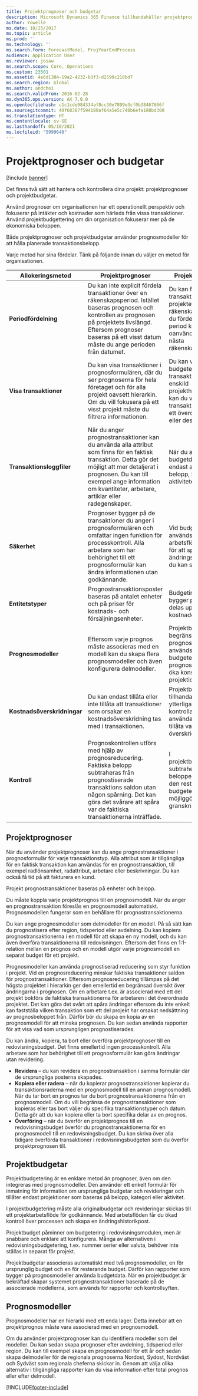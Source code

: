 ```yaml
---
title: Projektprognoser och budgetar
description: Microsoft Dynamics 365 Finance tillhandahåller projektprognoser och projektbudgetar för hantering och styrning av dina projekt.
author: Yowelle
ms.date: 10/25/2017
ms.topic: article
ms.prod: ''
ms.technology: ''
ms.search.form: ForecastModel, ProjYearEndProcess
audience: Application User
ms.reviewer: josaw
ms.search.scope: Core, Operations
ms.custom: 23501
ms.assetid: 4e6d1384-19a2-4232-b3f3-d2590c218bd7
ms.search.region: Global
ms.author: andchoi
ms.search.validFrom: 2016-02-28
ms.dyn365.ops.version: AX 7.0.0
ms.openlocfilehash: c1c1cde984334af8cc30e7899e3cf0b38467666f
ms.sourcegitcommit: 40f68387f594180af64a5e5c748b6efa188bd300
ms.translationtype: HT
ms.contentlocale: sv-SE
ms.lasthandoff: 05/10/2021
ms.locfileid: "5999648"
---
```

# <a name="project-forecasts-and-budgets"></a>Projektprognoser och budgetar

[!include [banner](../includes/banner.md)]

Det finns två sätt att hantera och kontrollera dina projekt: projektprognoser och projektbudgetar. 

Använd prognoser om organisationen har ett operationellt perspektiv och fokuserar på intäkter och kostnader som härleds från vissa transaktioner. Använd projektbudgettering om din organisation fokuserar mer på de ekonomiska beloppen. 

Både projektprognoser och projektbudgetar använder prognosmodeller för att hålla planerade transaktionsbelopp. 

Varje metod har sina fördelar. Tänk på följande innan du väljer en metod för organisationen.

|   Allokeringsmetod       |           Projektprognoser            |        Projektbudgetering                           |
|---------------------------|------------------------------------------|----------------------------------------------------|
| **Periodfördelning**     | Du kan inte explicit fördela transaktioner över en räkenskapsperiod. Istället baseras prognosen och kontrollen av prognosen på projektets livslängd. Eftersom prognoser baseras på ett visst datum måste du ange perioden från datumet. | Du kan fördela transaktioner över hela projektet eller en räkenskapsperiod. Om du fördelar över en period kan du överföra oanvända belopp till nästa räkenskapsperiod. |
| **Visa transaktioner**  | Du kan visa transaktioner i prognosformulären, där du ser prognoserna för hela företaget och för alla projekt oavsett hierarkin. Om du vill fokusera på ett visst projekt måste du filtrera informationen.                                       | Du kan visa budgeterade transaktioner för en enskild projekthierarkin. Därför kan du visa transaktionsdetaljer för ett överordnat projekt eller dess underprojekt.                 |
| **Transaktionsloggfiler** | När du anger prognostransaktioner kan du använda alla attribut som finns för en faktisk transaktion. Detta gör det möjligt att mer detaljerat i prognosen. Du kan till exempel ange information om kvantiteter, arbetare, artiklar eller radegenskaper.         | När du anger budgetdetaljer kan du endast använda belopp, kategorier och aktiviteter.                    |
| **Säkerhet**              | Prognoser bygger på de transaktioner du anger i prognosformulären och omfattar ingen funktion för processkontroll. Alla arbetare som har behörighet till ett prognosformulär kan ändra informationen utan godkännande.                                        | Vid budgetering används arbetsflödessystemet för att spara ändringshantering och du kan spara historiken.         |
| **Entitetstyper**           | Prognostransaktionsposter baseras på antalet enheter och på priser för kostnads- och försäljningsenheter.  | Budgetinformationen bygger på belopp som delas upp mellan kostnader och intäkter.                                          |
| **Prognosmodeller**       | Eftersom varje prognos måste associeras med en modell kan du skapa flera prognosmodeller och även konfigurera delmodeller.           | Projektbudgetar begränsar de prognosmodeller som används för budgetering. Färre prognosmodeller kan öka konsekvensen i projektionerna.                           |
| **Kostnadsöverskridningar**         | Du kan endast tillåta eller inte tillåta att transaktioner som orsakar en kostnadsöverskridning tas med i transaktionen.   | Projektbudgetering tillhandahåller ytterligare kontrollalternativ för användare. Du kan tillåta varningar och överskridningar.                    |
| **Kontroll**               | Prognoskontrollen utförs med hjälp av prognosreducering. Faktiska belopp subtraheras från prognostiserade transaktions saldon utan någon spårning. Det kan göra det svårare att spåra var de faktiska transaktionerna inträffade.                   | I projektbudgetkontrollen subtraheras de faktiska beloppen från belopp i den resterande budgeten. Detta möjliggör en tydligare granskning.                                   |

## <a name="project-forecasts"></a>Projektprognoser
När du använder projektprognoser kan du ange prognostransaktioner i prognosformulär för varje transaktionstyp. Alla attribut som är tillgängliga för en faktisk transaktion kan användas för en prognostransaktion, till exempel radlönsamhet, radattribut, arbetare eller beskrivningar. Du kan också få tid på att fakturera en kund. 

Projekt prognostransaktioner baseras på enheter och belopp. 

Du måste koppla varje projektprognos till en prognosmodell. När du anger en prognostransaktion föreslås en prognosmodell automatiskt. Prognosmodellen fungerar som en behållare för prognostransaktionerna. 

Du kan ange prognosmodeller som delmodeller för en modell. På så sätt kan du prognostisera efter region, tidsperiod eller avdelning. Du kan kopiera prognostransaktionerna i en modell för att skapa en ny modell, och du kan även överföra transaktionerna till redovisningen. Eftersom det finns en 1:1-relation mellan en prognos och en modell utgör varje prognosmodell en separat budget för ett projekt. 

Prognosmodeller kan använda prognostiserad reducering som styr funktion i projekt. Vid en prognosreducering minskar faktiska transaktioner saldon för prognostransaktioner. Eftersom prognosreducering tillämpas på det högsta projektet i hierarkin ger den emellertid en begränsad översikt över ändringarna i prognosen. Om en arbetare t.ex. är associerad med ett del projekt bokförs de faktiska transaktionerna för arbetaren i det överordnade projektet. Det kan göra det svårt att spåra ändringar eftersom du inte enkelt kan fastställa vilken transaktion som ett del projekt har orsakat nedsättning av prognosbeloppet från. Därför bör du skapa en kopia av en prognosmodell för att minska prognosen. Du kan sedan använda rapporter för att visa vad som ursprungligen prognostiserades. 

Du kan ändra, kopiera, ta bort eller överföra projektprognoser till en redovisningsbudget. Det finns emellertid ingen processkontroll. Alla arbetare som har behörighet till ett prognosformulär kan göra ändringar utan revidering.

-   **Revidera** – du kan revidera en prognostransaktion i samma formulär där de ursprungliga posterna skapades.
-   **Kopiera eller radera** – när du kopierar prognostransaktioner kopierar du transaktionsraderna med en prognosmodell till en annan prognosmodell. När du tar bort en prognos tar du bort prognostransaktionerna från en prognosmodell. Om du vill begränsa de prognostransaktioner som kopieras eller tas bort väljer du specifika transaktionstyper och datum. Detta gör att du kan kopiera eller ta bort specifika delar av en prognos.
-   **Överföring** – när du överför en projektprognos till en redovisningsbudget överför du prognostransaktionerna för en prognosmodell till en redovisningsbudget. Du kan skriva över alla tidigare överförda transaktioner i redovisningsbudgeten som du överför projektprognosen till.

## <a name="project-budgets"></a>Projektbudgetar
Projektbudgetering är en enklare metod än prognoser, även om den integreras med prognosmodeller. Den använder ett enkelt formulär för inmatning för information om ursprungliga budgetar och revideringar och tillåter endast projektioner som baseras på belopp, kategori eller aktivitet. 

I projektbudgetering måste alla originalbudgetar och revideringar skickas till ett projektarbetsflöde för godkännande. Med arbetsflöden får du ökad kontroll över processen och skapa en ändringshistorikpost. 

Projektbudget påminner om budgetering i redovisningsmodulen, men är snabbare och enklare att konfigurera. Många av alternativen i redovisningsbudgetering, t.ex. nummer serier eller valuta, behöver inte ställas in separat för projekt.

Projektbudgetar associeras automatiskt med två prognosmodeller, en för ursprunglig budget och en för resterande budget. Därför kan rapporter som bygger på prognosmodeller använda budgetdata. När en projektbudget är bekräftad skapar systemet prognostransaktioner baserade på de associerade modellerna, som används för rapporter och kontrollsyften.

## <a name="forecast-models"></a>Prognosmodeller
Prognosmodeller har en hierarki med ett enda lager. Detta innebär att en projektprognos måste vara associerad med en prognosmodell.

Om du använder projektprognoser kan du identifiera modeller som del modeller. Du kan sedan skapa prognoser efter avdelning, tidsperiod eller region. Du kan till exempel skapa en prognosmodell för ett år och sedan skapa delmodeller för de regionala prognoserna Nordost, Sydost, Nordväst och Sydväst som regionala cheferna skickar in. Genom att välja olika alternativ i tillgängliga rapporter kan du visa information efter total prognos eller efter delmodell.





[!INCLUDE[footer-include](../includes/footer-banner.md)]